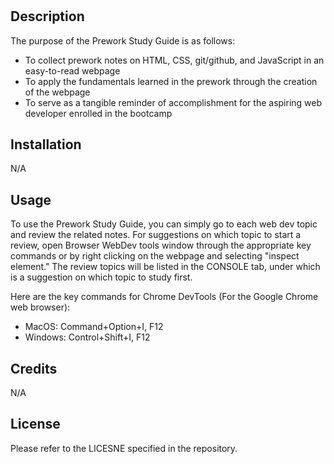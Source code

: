 # <Prework-Study-Guide>

## Description

The purpose of the Prework Study Guide is as follows:
- To collect prework notes on HTML, CSS, git/github, and JavaScript in an easy-to-read webpage
- To apply the fundamentals learned in the prework through the creation of the webpage
- To serve as a tangible reminder of accomplishment for the aspiring web developer enrolled in the bootcamp

## Installation

N/A

## Usage

To use the Prework Study Guide, you can simply go to each web dev topic and review the related notes. For suggestions on which topic to start a review, open Browser WebDev tools window through the appropriate key commands or by right clicking on the webpage and selecting "inspect element." The review topics will be listed in the CONSOLE tab, under which is a suggestion on which topic to study first.

Here are the key commands for Chrome DevTools (For the Google Chrome web browser):
- MacOS: Command+Option+I, F12
- Windows: Control+Shift+I, F12

## Credits

N/A

## License

Please refer to the LICESNE specified in the repository.
